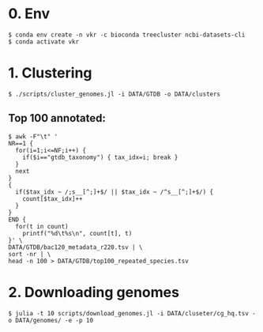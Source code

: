 # 0. Env
```shell
$ conda env create -n vkr -c bioconda treecluster ncbi-datasets-cli
$ conda activate vkr
```

# 1. Clustering
```shell
$ ./scripts/cluster_genomes.jl -i DATA/GTDB -o DATA/clusters
```


## Top 100 annotated:
```shell
$ awk -F"\t" '                                      
NR==1 {
  for(i=1;i<=NF;i++) {
    if($i=="gtdb_taxonomy") { tax_idx=i; break }
  }
  next
}
{
  if($tax_idx ~ /;s__[^;]+$/ || $tax_idx ~ /^s__[^;]+$/) {
    count[$tax_idx]++
  }
}
END {
  for(t in count)
    printf("%d\t%s\n", count[t], t)
}' \
DATA/GTDB/bac120_metadata_r220.tsv | \
sort -nr | \
head -n 100 > DATA/GTDB/top100_repeated_species.tsv
```

# 2. Downloading genomes
```shell
$ julia -t 10 scripts/download_genomes.jl -i DATA/cluseter/cg_hq.tsv -o DATA/genomes/ -e -p 10
```
